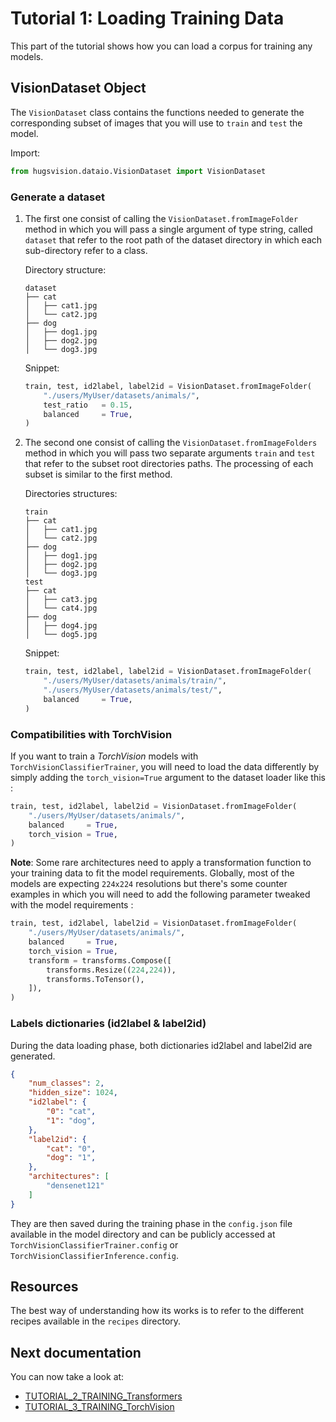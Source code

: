 # Tutorial 1: Loading Training Data

This part of the tutorial shows how you can load a corpus for training any models.

## VisionDataset Object

The `VisionDataset` class contains the functions needed to generate the corresponding subset of images that you will use to `train` and `test` the model.

Import:

```python
from hugsvision.dataio.VisionDataset import VisionDataset
```

### Generate a dataset

1. The first one consist of calling the `VisionDataset.fromImageFolder` method in which you will pass a single argument of type string, called `dataset` that refer to the root path of the dataset directory in which each sub-directory refer to a class.

    Directory structure:

    ```plain
    dataset
    ├── cat
    │   ├── cat1.jpg
    │   └── cat2.jpg
    ├── dog
    │   ├── dog1.jpg
    │   ├── dog2.jpg
    │   └── dog3.jpg
    ```

    Snippet:

    ```python
    train, test, id2label, label2id = VisionDataset.fromImageFolder(
        "./users/MyUser/datasets/animals/",
        test_ratio   = 0.15,
        balanced     = True,
    )
    ```

2. The second one consist of calling the `VisionDataset.fromImageFolders` method in which you will pass two separate arguments `train` and `test` that refer to the subset root directories paths. The processing of each subset is similar to the first method.

    Directories structures:

    ```plain
    train
    ├── cat
    │   ├── cat1.jpg
    │   └── cat2.jpg
    ├── dog
    │   ├── dog1.jpg
    │   ├── dog2.jpg
    │   └── dog3.jpg
    test
    ├── cat
    │   ├── cat3.jpg
    │   └── cat4.jpg
    ├── dog
    │   ├── dog4.jpg
    │   └── dog5.jpg
    ```

    Snippet:

    ```python
    train, test, id2label, label2id = VisionDataset.fromImageFolder(
        "./users/MyUser/datasets/animals/train/",
        "./users/MyUser/datasets/animals/test/",
        balanced     = True,
    )
    ```

### Compatibilities with TorchVision

If you want to train a _TorchVision_ models with `TorchVisionClassifierTrainer`, you will need to load the data differently by simply adding the `torch_vision=True` argument to the dataset loader like this :

```python
train, test, id2label, label2id = VisionDataset.fromImageFolder(
    "./users/MyUser/datasets/animals/",
    balanced     = True,
    torch_vision = True,
)
```

**Note**: Some rare architectures need to apply a transformation function to your training data to fit the model requirements. Globally, most of the models are expecting `224x224` resolutions but there's some counter examples in which you will need to add the following parameter tweaked with the model requirements :

```python
train, test, id2label, label2id = VisionDataset.fromImageFolder(
    "./users/MyUser/datasets/animals/",
    balanced     = True,
    torch_vision = True,
    transform = transforms.Compose([
        transforms.Resize((224,224)),
        transforms.ToTensor(),
    ]),
)
```

### Labels dictionaries (id2label & label2id)

During the data loading phase, both dictionaries id2label and label2id are generated.

```json
{
    "num_classes": 2,
    "hidden_size": 1024,
    "id2label": {
        "0": "cat",
        "1": "dog",
    },
    "label2id": {
        "cat": "0",
        "dog": "1",
    },
    "architectures": [
        "densenet121"
    ]
}
```

They are then saved during the training phase in the `config.json` file available in the model directory and can be publicly accessed at `TorchVisionClassifierTrainer.config` or `TorchVisionClassifierInference.config`.

## Resources

The best way of understanding how its works is to refer to the different recipes available in the `recipes` directory.

## Next documentation

You can now take a look at:
* [TUTORIAL_2_TRAINING_Transformers](TUTORIAL_2_TRAINING_Transformers.md)
* [TUTORIAL_3_TRAINING_TorchVision](TUTORIAL_3_TRAINING_TorchVision.md)
